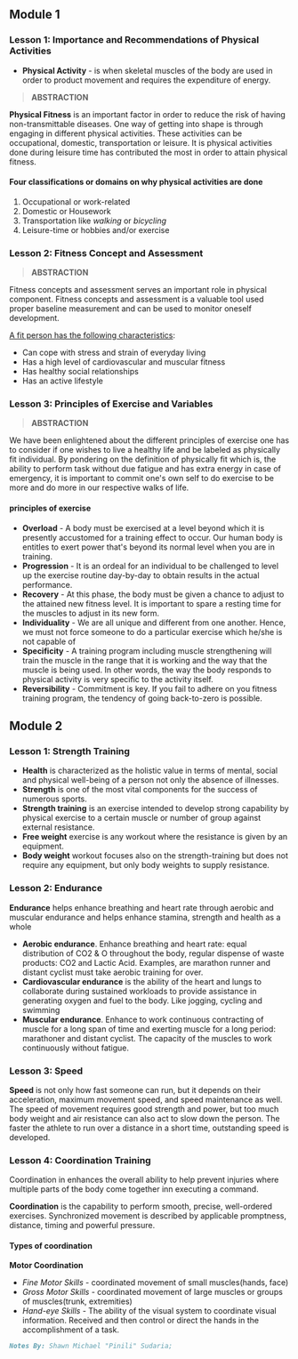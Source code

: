 ## Module 1

### Lesson 1: Importance and Recommendations of Physical Activities
- **Physical Activity** - is when skeletal muscles of the body are used in order to product movement and requires the expenditure of energy.


>**ABSTRACTION**
>
**Physical Fitness** is an important factor in order to reduce the risk of having non-transmittable diseases. One way of getting into shape is through engaging in different physical activities. These activities can be occupational, domestic, transportation or leisure. It is physical activities done during leisure time has contributed the most in order to attain physical fitness.


#### Four classifications or domains on why physical activities are done
1. Occupational or work-related
2. Domestic or Housework
3. Transportation like *walking* or *bicycling*
4. Leisure-time or hobbies and/or exercise


### Lesson 2: Fitness Concept and Assessment

>**ABSTRACTION**
>
Fitness concepts and assessment serves an important role in physical component. Fitness concepts and assessment is a valuable tool used  proper baseline measurement and can be used to monitor oneself development.


<u>A fit person has the following characteristics</u>:
- Can cope with stress and strain of everyday living
- Has a high level of cardiovascular and muscular fitness
- Has healthy social relationships
- Has an active lifestyle


### Lesson 3: Principles of Exercise and Variables

>**ABSTRACTION**
>
We have been enlightened about the different principles of exercise one has to consider if one wishes to live a healthy life and be labeled as physically fit individual. By pondering on the definition of physically fit which is, the ability to perform task without due fatigue and has extra energy in case of emergency, it is important to commit one's own self to do exercise to be more and do more in our respective walks of life.

#### principles of exercise
- **Overload** - A body  must be exercised at a level beyond which it is presently accustomed for a training effect to occur. Our human body is entitles to exert power that's beyond its normal level when you are in training. 
- **Progression** - It is an ordeal for an individual to be challenged to level up the exercise routine day-by-day to obtain results in the actual performance.
- **Recovery** - At this phase, the body must be given a chance to adjust to the attained new fitness level. It is important to spare a resting time for the muscles to adjust in its new form.
- **Individuality** - We are all unique and different from one another. Hence, we must not force someone to do a particular exercise which he/she is not capable of
- **Specificity** - A training program including muscle strengthening will train the muscle in the range that it is working and the way that the muscle is being used. In other words, the way the body responds to physical activity is very specific to the activity itself.
- **Reversibility** - Commitment is key. If you fail to adhere on you fitness training program, the tendency of going back-to-zero is possible.


## Module 2
### Lesson 1: Strength Training
- **Health** is characterized as the holistic value in terms of mental, social and physical well-being of a person not only the absence of illnesses.
- **Strength** is one of the most vital components for the success of numerous sports.
- **Strength training** is an exercise intended to develop strong capability by physical exercise to a certain muscle or number of group against external resistance.
- **Free weight** exercise is any workout where the resistance is given by an equipment.
- **Body weight** workout focuses also on the strength-training but does not require any equipment, but only body weights to supply resistance.

### Lesson 2: Endurance
**Endurance** helps enhance breathing and heart rate through aerobic and muscular endurance and helps enhance stamina, strength and health as a whole

- **Aerobic endurance**. Enhance breathing and heart rate: equal distribution of CO2 & O throughout the body, regular dispense of waste products: CO2 and Lactic Acid. Examples, are marathon runner and distant cyclist must take aerobic training for over.
- **Cardiovascular endurance** is the ability of the heart and lungs to collaborate during sustained workloads to provide assistance in generating oxygen and fuel to the body. Like jogging, cycling and swimming
- **Muscular endurance**. Enhance to work continuous contracting of muscle for a long span of time and exerting muscle for a long period: marathoner and distant cyclist. The capacity of the muscles to work continuously without fatigue.

### Lesson 3: Speed
**Speed** is not only how fast someone can run, but it depends on their acceleration, maximum movement speed, and speed maintenance as well. The speed of movement requires good strength and power, but too much body weight and air resistance can also act to slow down the person. The faster the athlete to run over a distance in a short time, outstanding speed is developed.


### Lesson 4: Coordination Training
Coordination in enhances the overall ability to help prevent injuries where multiple parts of the body come together inn executing a command. 

**Coordination** is the capability to perform smooth, precise, well-ordered exercises. Synchronized movement is described by applicable promptness, distance, timing and powerful pressure.

#### Types of coordination
**Motor Coordination**
- *Fine Motor Skills*  -  coordinated movement of small muscles(hands, face)
- *Gross Motor Skills* - coordinated movement of large muscles or groups of muscles(trunk, extremities)
- *Hand-eye Skills* - The ability of the visual system to coordinate visual information. Received and then control or direct the hands in the accomplishment of a task. 


```md
Notes By: Shawn Michael "Pinili" Sudaria;
```